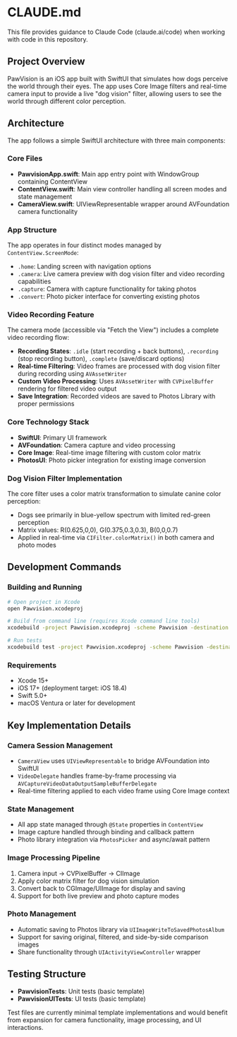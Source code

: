 # CLAUDE.md

This file provides guidance to Claude Code (claude.ai/code) when working with code in this repository.

## Project Overview

PawVision is an iOS app built with SwiftUI that simulates how dogs perceive the world through their eyes. The app uses Core Image filters and real-time camera input to provide a live "dog vision" filter, allowing users to see the world through different color perception.

## Architecture

The app follows a simple SwiftUI architecture with three main components:

### Core Files
- **PawvisionApp.swift**: Main app entry point with WindowGroup containing ContentView
- **ContentView.swift**: Main view controller handling all screen modes and state management
- **CameraView.swift**: UIViewRepresentable wrapper around AVFoundation camera functionality

### App Structure
The app operates in four distinct modes managed by `ContentView.ScreenMode`:
- `.home`: Landing screen with navigation options
- `.camera`: Live camera preview with dog vision filter and video recording capabilities
- `.capture`: Camera with capture functionality for taking photos
- `.convert`: Photo picker interface for converting existing photos

### Video Recording Feature
The camera mode (accessible via "Fetch the View") includes a complete video recording flow:
- **Recording States**: `.idle` (start recording + back buttons), `.recording` (stop recording button), `.complete` (save/discard options) 
- **Real-time Filtering**: Video frames are processed with dog vision filter during recording using `AVAssetWriter`
- **Custom Video Processing**: Uses `AVAssetWriter` with `CVPixelBuffer` rendering for filtered video output
- **Save Integration**: Recorded videos are saved to Photos Library with proper permissions

### Core Technology Stack
- **SwiftUI**: Primary UI framework
- **AVFoundation**: Camera capture and video processing
- **Core Image**: Real-time image filtering with custom color matrix
- **PhotosUI**: Photo picker integration for existing image conversion

### Dog Vision Filter Implementation
The core filter uses a color matrix transformation to simulate canine color perception:
- Dogs see primarily in blue-yellow spectrum with limited red-green perception
- Matrix values: R(0.625,0,0), G(0.375,0.3,0.3), B(0,0,0.7)
- Applied in real-time via `CIFilter.colorMatrix()` in both camera and photo modes

## Development Commands

### Building and Running
```bash
# Open project in Xcode
open Pawvision.xcodeproj

# Build from command line (requires Xcode command line tools)
xcodebuild -project Pawvision.xcodeproj -scheme Pawvision -destination 'platform=iOS Simulator,name=iPhone 15' build

# Run tests
xcodebuild test -project Pawvision.xcodeproj -scheme Pawvision -destination 'platform=iOS Simulator,name=iPhone 15'
```

### Requirements
- Xcode 15+
- iOS 17+ (deployment target: iOS 18.4)
- Swift 5.0+
- macOS Ventura or later for development

## Key Implementation Details

### Camera Session Management
- `CameraView` uses `UIViewRepresentable` to bridge AVFoundation into SwiftUI
- `VideoDelegate` handles frame-by-frame processing via `AVCaptureVideoDataOutputSampleBufferDelegate`
- Real-time filtering applied to each video frame using Core Image context

### State Management
- All app state managed through `@State` properties in `ContentView`
- Image capture handled through binding and callback pattern
- Photo library integration via `PhotosPicker` and async/await pattern

### Image Processing Pipeline
1. Camera input → CVPixelBuffer → CIImage
2. Apply color matrix filter for dog vision simulation
3. Convert back to CGImage/UIImage for display and saving
4. Support for both live preview and photo capture modes

### Photo Management
- Automatic saving to Photos library via `UIImageWriteToSavedPhotosAlbum`
- Support for saving original, filtered, and side-by-side comparison images
- Share functionality through `UIActivityViewController` wrapper

## Testing Structure
- **PawvisionTests**: Unit tests (basic template)
- **PawvisionUITests**: UI tests (basic template)

Test files are currently minimal template implementations and would benefit from expansion for camera functionality, image processing, and UI interactions.